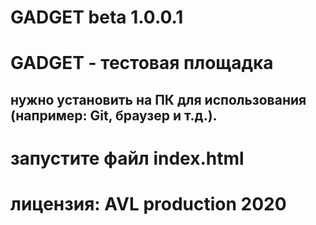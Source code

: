 GADGET beta 1.0.0.1
===============================================
GADGET - тестовая площадка
===============================================
нужно установить на ПК для использования (например: Git, браузер и т.д.).
-----------------------------------------------
запустите файл index.html
===============================================

лицензия: AVL production 2020
===============================================